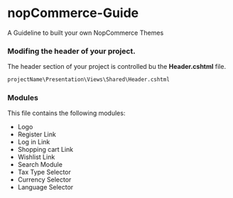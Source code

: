 # nopCommerce-Guide
A Guideline to built your own NopCommerce Themes

### Modifing the header of your project.
The header section of your project is controlled bu the **Header.cshtml** file.

```sh
projectName\Presentation\Views\Shared\Header.cshtml
```

### Modules
This file contains the following modules:

* Logo
* Register Link
* Log in Link
* Shopping cart Link
* Wishlist Link
* Search Module
* Tax Type Selector
* Currency Selector
* Language Selector
